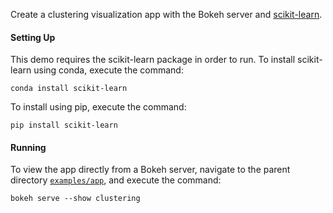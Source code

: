 Create a clustering visualization app with the Bokeh server and
[scikit-learn](http://scikit-learn.org/stable/).

#### Setting Up

This demo requires the scikit-learn package in order to run. To install
scikit-learn using conda, execute the command:

    conda install scikit-learn

To install using pip, execute the command:

    pip install scikit-learn

#### Running


To view the app directly from a Bokeh server, navigate to the parent
directory [`examples/app`]([`examples/app`](https://github.com/bokeh/bokeh/tree/master/examples/app)), 
and execute the command:

    bokeh serve --show clustering 